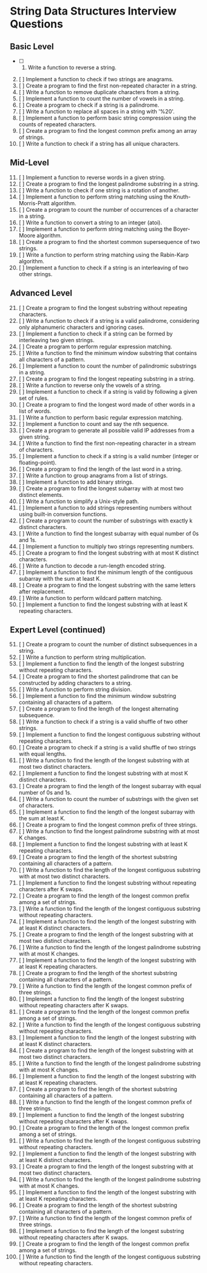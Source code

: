 # String Data Structures Interview Questions

## Basic Level

- [ ] 1. Write a function to reverse a string.

2. [ ] Implement a function to check if two strings are anagrams.
3. [ ] Create a program to find the first non-repeated character in a string.
4. [ ] Write a function to remove duplicate characters from a string.
5. [ ] Implement a function to count the number of vowels in a string.
6. [ ] Create a program to check if a string is a palindrome.
7. [ ] Write a function to replace all spaces in a string with '%20'.
8. [ ] Implement a function to perform basic string compression using the counts of repeated characters.
9. [ ] Create a program to find the longest common prefix among an array of strings.
10. [ ] Write a function to check if a string has all unique characters.

## Mid-Level

11. [ ] Implement a function to reverse words in a given string.
12. [ ] Create a program to find the longest palindrome substring in a string.
13. [ ] Write a function to check if one string is a rotation of another.
14. [ ] Implement a function to perform string matching using the Knuth-Morris-Pratt algorithm.
15. [ ] Create a program to count the number of occurrences of a character in a string.
16. [ ] Write a function to convert a string to an integer (atoi).
17. [ ] Implement a function to perform string matching using the Boyer-Moore algorithm.
18. [ ] Create a program to find the shortest common supersequence of two strings.
19. [ ] Write a function to perform string matching using the Rabin-Karp algorithm.
20. [ ] Implement a function to check if a string is an interleaving of two other strings.

## Advanced Level

21. [ ] Create a program to find the longest substring without repeating characters.
22. [ ] Write a function to check if a string is a valid palindrome, considering only alphanumeric characters and ignoring cases.
23. [ ] Implement a function to check if a string can be formed by interleaving two given strings.
24. [ ] Create a program to perform regular expression matching.
25. [ ] Write a function to find the minimum window substring that contains all characters of a pattern.
26. [ ] Implement a function to count the number of palindromic substrings in a string.
27. [ ] Create a program to find the longest repeating substring in a string.
28. [ ] Write a function to reverse only the vowels of a string.
29. [ ] Implement a function to check if a string is valid by following a given set of rules.
30. [ ] Create a program to find the longest word made of other words in a list of words.
31. [ ] Write a function to perform basic regular expression matching.
32. [ ] Implement a function to count and say the nth sequence.
33. [ ] Create a program to generate all possible valid IP addresses from a given string.
34. [ ] Write a function to find the first non-repeating character in a stream of characters.
35. [ ] Implement a function to check if a string is a valid number (integer or floating-point).
36. [ ] Create a program to find the length of the last word in a string.
37. [ ] Write a function to group anagrams from a list of strings.
38. [ ] Implement a function to add binary strings.
39. [ ] Create a program to find the longest subarray with at most two distinct elements.
40. [ ] Write a function to simplify a Unix-style path.
41. [ ] Implement a function to add strings representing numbers without using built-in conversion functions.
42. [ ] Create a program to count the number of substrings with exactly k distinct characters.
43. [ ] Write a function to find the longest subarray with equal number of 0s and 1s.
44. [ ] Implement a function to multiply two strings representing numbers.
45. [ ] Create a program to find the longest substring with at most K distinct characters.
46. [ ] Write a function to decode a run-length encoded string.
47. [ ] Implement a function to find the minimum length of the contiguous subarray with the sum at least K.
48. [ ] Create a program to find the longest substring with the same letters after replacement.
49. [ ] Write a function to perform wildcard pattern matching.
50. [ ] Implement a function to find the longest substring with at least K repeating characters.

## Expert Level (continued)

51. [ ] Create a program to count the number of distinct subsequences in a string.
52. [ ] Write a function to perform string multiplication.
53. [ ] Implement a function to find the length of the longest substring without repeating characters.
54. [ ] Create a program to find the shortest palindrome that can be constructed by adding characters to a string.
55. [ ] Write a function to perform string division.
56. [ ] Implement a function to find the minimum window substring containing all characters of a pattern.
57. [ ] Create a program to find the length of the longest alternating subsequence.
58. [ ] Write a function to check if a string is a valid shuffle of two other strings.
59. [ ] Implement a function to find the longest contiguous substring without repeating characters.
60. [ ] Create a program to check if a string is a valid shuffle of two strings with equal lengths.
61. [ ] Write a function to find the length of the longest substring with at most two distinct characters.
62. [ ] Implement a function to find the longest substring with at most K distinct characters.
63. [ ] Create a program to find the length of the longest subarray with equal number of 0s and 1s.
64. [ ] Write a function to count the number of substrings with the given set of characters.
65. [ ] Implement a function to find the length of the longest subarray with the sum at least K.
66. [ ] Create a program to find the longest common prefix of three strings.
67. [ ] Write a function to find the longest palindrome substring with at most K changes.
68. [ ] Implement a function to find the longest substring with at least K repeating characters.
69. [ ] Create a program to find the length of the shortest substring containing all characters of a pattern.
70. [ ] Write a function to find the length of the longest contiguous substring with at most two distinct characters.
71. [ ] Implement a function to find the longest substring without repeating characters after K swaps.
72. [ ] Create a program to find the length of the longest common prefix among a set of strings.
73. [ ] Write a function to find the length of the longest contiguous substring without repeating characters.
74. [ ] Implement a function to find the length of the longest substring with at least K distinct characters.
75. [ ] Create a program to find the length of the longest substring with at most two distinct characters.
76. [ ] Write a function to find the length of the longest palindrome substring with at most K changes.
77. [ ] Implement a function to find the length of the longest substring with at least K repeating characters.
78. [ ] Create a program to find the length of the shortest substring containing all characters of a pattern.
79. [ ] Write a function to find the length of the longest common prefix of three strings.
80. [ ] Implement a function to find the length of the longest substring without repeating characters after K swaps.
81. [ ] Create a program to find the length of the longest common prefix among a set of strings.
82. [ ] Write a function to find the length of the longest contiguous substring without repeating characters.
83. [ ] Implement a function to find the length of the longest substring with at least K distinct characters.
84. [ ] Create a program to find the length of the longest substring with at most two distinct characters.
85. [ ] Write a function to find the length of the longest palindrome substring with at most K changes.
86. [ ] Implement a function to find the length of the longest substring with at least K repeating characters.
87. [ ] Create a program to find the length of the shortest substring containing all characters of a pattern.
88. [ ] Write a function to find the length of the longest common prefix of three strings.
89. [ ] Implement a function to find the length of the longest substring without repeating characters after K swaps.
90. [ ] Create a program to find the length of the longest common prefix among a set of strings.
91. [ ] Write a function to find the length of the longest contiguous substring without repeating characters.
92. [ ] Implement a function to find the length of the longest substring with at least K distinct characters.
93. [ ] Create a program to find the length of the longest substring with at most two distinct characters.
94. [ ] Write a function to find the length of the longest palindrome substring with at most K changes.
95. [ ] Implement a function to find the length of the longest substring with at least K repeating characters.
96. [ ] Create a program to find the length of the shortest substring containing all characters of a pattern.
97. [ ] Write a function to find the length of the longest common prefix of three strings.
98. [ ] Implement a function to find the length of the longest substring without repeating characters after K swaps.
99. [ ] Create a program to find the length of the longest common prefix among a set of strings.
100.  [ ] Write a function to find the length of the longest contiguous substring without repeating characters.
